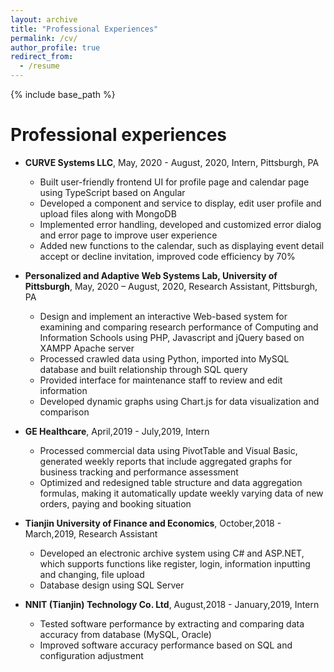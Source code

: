 ```yaml
---
layout: archive
title: "Professional Experiences"
permalink: /cv/
author_profile: true
redirect_from:
  - /resume
---
```


{% include base_path %}

Professional experiences
======
* **CURVE Systems LLC**, May, 2020 - August, 2020, Intern, Pittsburgh, PA                                      
    * Built user-friendly frontend UI for profile page and calendar page using TypeScript based on Angular
    * Developed a component and service to display, edit user profile and upload files along with MongoDB
    * Implemented error handling, developed and customized error dialog and error page to improve user experience
    * Added new functions to the calendar, such as displaying event detail accept or decline invitation, improved code
efficiency by 70%

* **Personalized and Adaptive Web Systems Lab, University of Pittsburgh**, May, 2020 – August, 2020, Research Assistant, Pittsburgh, PA                                      
    * Design and implement an interactive Web-based system for examining and comparing research performance of Computing and Information Schools using PHP, Javascript and jQuery based on XAMPP Apache server
    * Processed crawled data using Python, imported into MySQL database and built relationship through SQL query
    * Provided interface for maintenance staff to review and edit information
    * Developed dynamic graphs using Chart.js for data visualization and comparison

* **GE Healthcare**, April,2019 - July,2019, Intern                                      
    * Processed commercial data using PivotTable and Visual Basic, generated weekly reports that include aggregated graphs for business tracking and performance assessment
    * Optimized and redesigned table structure and data aggregation formulas, making it automatically update weekly varying data of new orders, paying and booking situation
  
* **Tianjin University of Finance and Economics**, October,2018 - March,2019, Research Assistant                                                                  
    * Developed an electronic archive system using C# and ASP.NET, which supports functions like register, login, information inputting and changing, file upload
    * Database design using SQL Server

* **NNIT (Tianjin) Technology Co. Ltd**, August,2018 - January,2019, Intern                                          
    * Tested software performance by extracting and comparing data accuracy from database (MySQL, Oracle)
    * Improved software accuracy performance based on SQL and configuration adjustment

